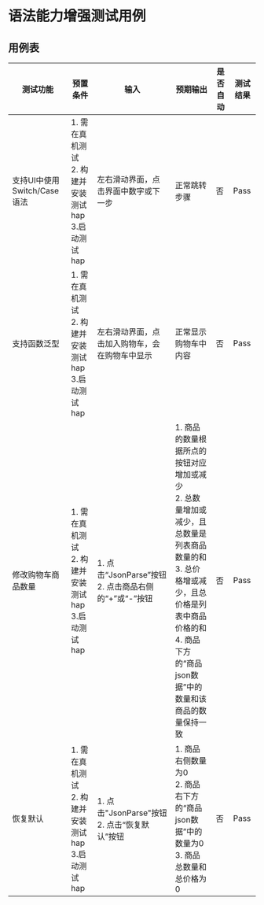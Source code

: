 # 语法能力增强测试用例

## 用例表

| 测试功能                 | 预置条件                                | 输入                      | 预期输出       | 是否自动 | 测试结果 |
|----------------------|-------------------------------------|-------------------------|------------|------|------|
| 支持UI中使用Switch/Case语法 | 1. 需在真机测试 <br/> 2. 构建并安装测试hap <br/> 3.启动测试hap| 左右滑动界面，点击界面中数字或下一步      | 正常跳转步骤     | 否    | Pass |
| 支持函数泛型               | 1. 需在真机测试 <br/> 2. 构建并安装测试hap <br/> 3.启动测试hap| 左右滑动界面，点击加入购物车，会在购物车中显示 | 正常显示购物车中内容 | 否    | Pass |
| 修改购物车商品数量 | 1. 需在真机测试 <br/> 2. 构建并安装测试hap <br/> 3.启动测试hap| 1.  点击“JsonParse”按钮 <br/> 2. 点击商品右侧的“+”或“-”按钮 | 1. 商品的数量根据所点的按钮对应增加或减少 <br/> 2. 总数量增加或减少，且总数量是列表商品数量的和 <br/> 3. 总价格增或减少，且总价格是列表中商品价格的和 <br/> 4. 商品下方的“商品json数据”中的数量和该商品的数量保持一致 | 否    | Pass |
| 恢复默认 | 1. 需在真机测试 <br/> 2. 构建并安装测试hap <br/> 3.启动测试hap | 1. 点击"JsonParse"按钮 <br/> 2. 点击“恢复默认”按钮 | 1. 商品右侧数量为0 <br/> 2. 商品右下方的“商品json数据”中的数量为0 <br/> 3. 商品总数量和总价格为0 | 否    | Pass |
